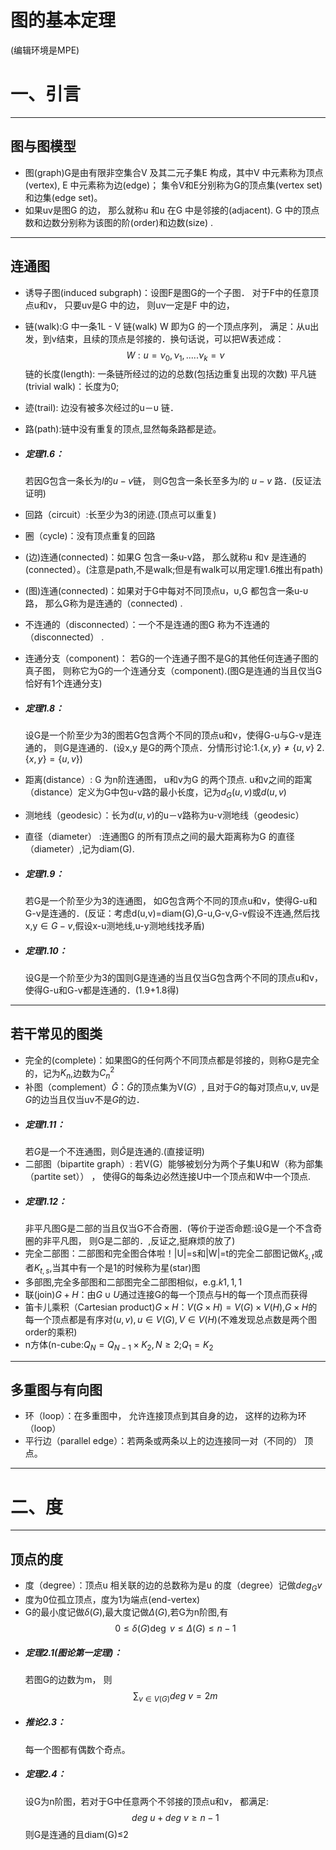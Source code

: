 # 图的基本定理
(编辑环境是MPE)
# 一、引言
---
## 图与图模型
+ 图(graph)G是由有限非空集合V 及其二元子集E 构成，其中V 中元素称为顶点(vertex), E 中元素称为边(edge)； 集令V和E分别称为G的顶点集(vertex set)和边集(edge set)。
+  如果uv是图G 的边， 那么就称u 和u 在G 中是邻接的(adjacent). G 中的顶点数和边数分别称为该图的阶(order)和边数(size) .

---
## 连通图
+ 诱导子图(induced subgraph)：设图F是图G的一个子图． 对于F中的任意顶点u和v， 只要uv是G 中的边， 则uv一定是F 中的边，
+ 链(walk):G 中一条1L - V 链(walk) W 即为G 的一个顶点序列， 满足：从u出发，到v结束，且续的顶点是邻接的．换句话说，可以把W表述成：
$$ W: u=\nu _{0} ,\nu_{1},.....\nu_{k}=\nu $$
链的长度(length): 一条链所经过的边的总数(包括边重复出现的次数)
平凡链(trivial walk)：长度为0;
+ 迹(trail): 边没有被多次经过的u－υ 链．
+ 路(path):链中没有重复的顶点,显然每条路都是迹。
+ ##### 定理1.6： 
    若因G包含一条长为$l$的$u-v$链， 则G包含一条长至多为$l$的
$u - v$ 路．(反证法证明)

+ 回路（circuit）:长至少为3的闭迹.(顶点可以重复)
+ 圈（cycle)：没有顶点重复的回路 
+ (边)连通(connected)：如果G 包含一条u-v路， 那么就称u 和ν 是连通的
(connected）。(注意是path,不是walk;但是有walk可以用定理1.6推出有path)
+ (图)连通(connected)：如果对于G中每对不同顶点u，υ,G 都包含一条u-υ 路， 那么G称为是连通的（connected) .
+ 不连通的（disconnected）：一个不是连通的图G 称为不连通的（disconnected） .
+ 连通分支（component)： 若G的一个连通子图不是G的其他任何连通子图的真子图， 则称它为G的一个连通分支（component).(图G是连通的当且仅当G恰好有1个连通分支)
+ ##### 定理1.8： 
    设G是一个阶至少为3的图若G包含两个不同的顶点u和v，使得G-u与G-v是连通的， 则G是连通的．(设x,y 是G的两个顶点．分情形讨论:$1.\{x,y\}\neq \{u,v\}~2.\{x,y\}=\{u,v\}$)
+ 距离(distance）: G 为n阶连通图， u和v为G 的两个顶点. u和v之间的距寓（distance）定义为G中包u-v路的最小长度，记为$d_{G}(u,v)$或$d(u,v)$
+ 测地线（geodesic）：长为$d(u,v)$的u－v路称为u-v测地线（geodesic）
+ 直径（diameter） :连通图G 的所有顶点之间的最大距离称为G 的直径（diameter）,记为diam(G).
+ ##### 定理1.9： 
    若G是一个阶至少为3的连通图， 如G包含两个不同的顶点u和v，使得G-u和G-v是连通的．(反证：考虑d(u,v)=diam(G),G-u,G-v,G-v假设不连通,然后找x,y$\in G-v$,假设x-u测地线,u-y测地线找矛盾)
+ ##### 定理1.10：
     设G是一个阶至少为3的国则G是连通的当且仅当G包含两个不同的顶点u和v，使得G-u和G-v都是连通的．(1.9+1.8得)
---     
## 若干常见的图类
+ 完全的(complete)：如果图G的任何两个不同顶点都是邻接的，则称G是完全的，记为$K_{n}$,边数为$C_{n}^{2}$
+ 补图（complement）$\bar{G}$：$\bar{G}$的顶点集为V($G$）, 且对于$G$的每对顶点u,v, uv是$G$的边当且仅当uv不是$G$的边．
+ ##### 定理1.11：
    若$G$是一个不连通图，则$\bar{G}$是连通的.(直接证明)
+ 二部图（bipartite graph）: 若V(G）能够被划分为两个子集U和W（称为部集（partite set）） ， 使得G的每条边必然连接U中一个顶点和W中一个顶点.
+ ##### 定理1.12：
    非平凡图G是二部的当且仅当G不合奇圈．(等价于逆否命题:设G是一个不含奇圈的非平凡图， 则G是二部的．,反证之,挺麻烦的放了)
+ 完全二部图：二部图和完全图合体啦！|U|=s和|W|=t的完全二部图记做$K_{s,t}$或者$K_{t,s}$,当其中有一个是1的时候称为星(star)图 
+ 多部图,完全多部图和二部图完全二部图相似，e.g.$k{1,1,1}$
+ 联(join)$G+H$：由$G\cup U$通过连接G的每一个顶点与H的每一个顶点而获得
+ 笛卡儿乘积（Cartesian product)$G\times H$：$V(G\times H)=V(G)\times V(H)$,$G\times H$的每一个顶点都是有序对$(u,v),u\in V(G),V\in V(H)$(不难发现总点数是两个图order的乘积)
+ n方体(n-cube:$Q_{N}=Q_{N-1}\times K_{2},N\geq 2$;$Q_{1}=K_{2}$
---
## 多重图与有向图
+ 环（loop）：在多重图中， 允许连接顶点到其自身的边， 这样的边称为环（loop）
+ 平行边（parallel edge）：若两条或两条以上的边连接同一对（不同的） 顶点。

---
# 二、度
---
## 顶点的度
+ 度（degree）：顶点u 相关联的边的总数称为是u 的度（degree）记做$deg_{G}v$
+ 度为0位孤立顶点，度为1为端点(end-vertex)
+ G的最小度记做$\delta (G)$,最大度记做$Δ(G)$,若G为n阶图,有
$$ 0 \leq δ(G) \deg~v\leq \Delta (G) \leq n-1$$
+ ##### 定理2.1(图论第一定理)：
    若图G的边数为m， 则$$\sum _{v\in V(G)}deg~v=2m$$
+ ##### 推论2.3：
    每一个图都有偶数个奇点。
+ ##### 定理2.4：
    设G为n阶图，若对于G中任意两个不邻接的顶点u和v， 都满足:
    $$deg~u+deg~v\geq n-1$$
    则G是连通的且diam(G)$\leq$2

